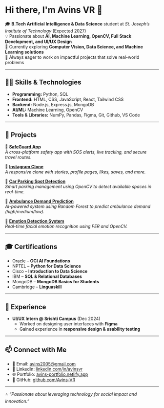 # Hi there, I'm Avins VR 👋  

🎓 **B.Tech Artificial Intelligence & Data Science** student at *St. Joseph’s Institute of Technology* (Expected 2027)  
💡 Passionate about **AI, Machine Learning, OpenCV, Full Stack Development, and UI/UX Design**  
🌱 Currently exploring **Computer Vision, Data Science, and Machine Learning solutions**  
🚀 Always eager to work on impactful projects that solve real-world problems  

---

## 🧑‍💻 Skills & Technologies  

- **Programming:** Python, SQL  
- **Frontend:** HTML, CSS, JavaScript, React, Tailwind CSS  
- **Backend:** Node.js, Express.js, MongoDB  
- **AI/ML:** Machine Learning, OpenCV
- **Tools & Libraries:** NumPy, Pandas, Figma, Git, Github, VS Code  

---

## 📂 Projects  

🔹 **[SafeGuard App](https://github.com/Avins-VR/Safegaurd)**  
*A cross-platform safety app with SOS alerts, live tracking, and secure travel routes.*  

🔹 **[Instagram Clone](https://github.com/Avins-VR/Insta-Clone)**  
*A responsive clone with stories, profile pages, likes, saves, and more.*  

🔹 **[Car Parking Spot Detection](https://github.com/Avins-VR/Car-Parking-spot-Dedection-Open-CV-)**  
*Smart parking management using OpenCV to detect available spaces in real-time.*  

🔹 **[Ambulance Demand Prediction](https://github.com/Avins-VR/Ambulance-Demand-Predection)**  
*AI-powered system using Random Forest to predict ambulance demand (high/medium/low).*  

🔹 **[Emotion Detection System](https://github.com/Avins-VR/Emotion-Predection-Open-CV)**  
*Real-time facial emotion recognition using FER and OpenCV.*  

---

## 🎓 Certifications  

- Oracle – **OCI AI Foundations**  
- NPTEL – **Python for Data Science**  
- Cisco – **Introduction to Data Science**  
- IBM – **SQL & Relational Databases**  
- MongoDB – **MongoDB Basics for Students**  
- Cambridge – **Linguaskill**  

---

## 💼 Experience  

- **UI/UX Intern @ Srishti Campus** (Dec 2024)  
  - Worked on designing user interfaces with **Figma**  
  - Gained experience in **responsive design & usability testing**  

---

## 📫 Connect with Me  

- 📧 Email: [avins2005@gmail.com](mailto:avins2005@gmail.com)  
- 🔗 LinkedIn: [linkedin.com/in/avinsvr](https://www.linkedin.com/in/avinsvr)  
- 🌐 Portfolio: [avins-portfolio.netlify.app](https://avins-portfolio.netlify.app/)  
- 🐙 GitHub: [github.com/Avins-VR](https://github.com/Avins-VR)  

---

⭐️ *“Passionate about leveraging technology for social impact and innovation.”*  
